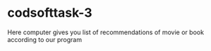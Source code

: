 # codsofttask-3
Here computer gives you list of recommendations of movie or book according to our program
